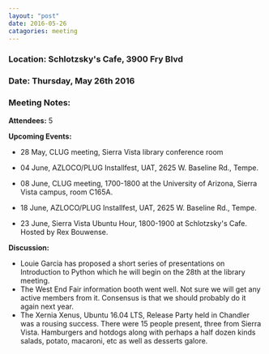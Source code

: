 ```yaml
---
layout: "post"
date: 2016-05-26
catagories: meeting
---
```


### Location: Schlotzsky's Cafe, 3900 Fry Blvd

### Date: Thursday, May 26th 2016

### Meeting Notes:

**Attendees:** 5

**Upcoming Events:**
 * 28 May, CLUG meeting, Sierra Vista library conference room
 
 * 04 June, AZLOCO/PLUG Installfest, UAT, 2625 W. Baseline Rd., Tempe.
 
 * 08 June,  CLUG meeting, 1700-1800 at the University of Arizona, Sierra Vista campus, room C165A.
 
 * 18 June,  AZLOCO/PLUG Installfest, UAT, 2625 W. Baseline Rd., Tempe.

 * 23 June,  Sierra Vista Ubuntu Hour, 1800-1900 at Schlotzsky's Cafe.  Hosted by Rex Bouwense.

**Discussion:**

 * Louie Garcia has proposed a short series of presentations on Introduction to Python which he will begin on the 28th at the library meeting.
 * The West End Fair information booth went well.  Not sure we will get any active members from it.  Consensus is that we should probably do it again next year.
 * The Xernia Xenus, Ubuntu 16.04 LTS, Release Party held in Chandler was a rousing success.  There were 15 people present, three from Sierra Vista.  Hamburgers and hotdogs along with perhaps a half dozen kinds salads, potato, macaroni, etc as well as desserts galore.
